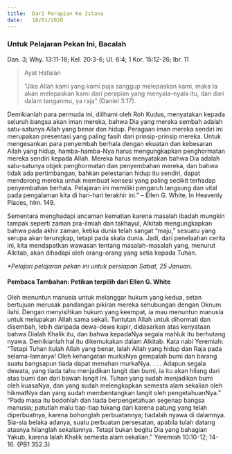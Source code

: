 ```yaml
---
title:  Dari Perapian Ke Istana
date:   18/01/2020
---
```


### Untuk Pelajaran Pekan Ini, Bacalah
Dan. 3; Why. 13:11-18; Kel. 20:3-6; Ul. 6:4; 1 Kor. 15:12-26; Ibr. 11

> <p>Ayat Hafalan</p>
> “Jika Allah kami yang kami puja sanggup melepaskan kami, maka Ia akan melepaskan kami dari perapian yang menyala-nyala itu, dan dari dalam tanganmu, ya raja” (Daniel 3:17).

Demikianlah para permuda ini, diilhami oleh Roh Kudus, menyatakan kepada seluruh bangsa akan iman mereka, bahwa Dia yang mereka sembah adalah satu-satunya Allah yang benar dan hidup. Peragaan iman mereka sendiri ini merupakan presentasi yang paling fasih dari prinsip-prinsip mereka. Untuk mengesankan para penyembah berhala dengan ekuatan dan kebesaran Allah yang hidup, hamba-hamba-Nya harus mengungkapkan penghormatan mereka sendiri kepada Allah. Mereka harus menyatakan bahwa Dia adalah satu-satunya objek penghormatan dan penyembahan mereka, dan bahwa tidak ada pertimbangan, bahkan pelestarian hidup itu sendiri, dapat mendorong mereka untuk membuat konsesi yang paling sedikit terhadap penyembahan berhala. Pelajaran ini memiliki pengaruh langsung dan vital pada pengalaman kita di hari-hari terakhir ini.” – Ellen G. White, In Heavenly Places, hlm. 149.

Sementara menghadapi ancaman kematian karena masalah ibadah mungkin tampak seperti zaman pra-ilmiah dan takhayul, Alkitab mengungkapkan bahwa pada akhir zaman, ketika dunia telah sangat “maju,” sesuatu yang serupa akan terungkap, tetapi pada skala dunia. Jadi, dari penelaahan cerita ini, kita mendapatkan wawasan tentang masalah-masalah yang, menurut Alkitab, akan dihadapi oleh orang-orang yang setia kepada Tuhan.

_*Pelajari pelajaran pekan ini untuk persiapan Sabat, 25 Januari._

#### Pembaca Tambahan: Petikan terpilih dari Ellen G. White

Oleh menuntun manusia untuk melanggar hukum yang kedua, setan bertujuan merusak pandangan pikiran mereka sehubungan dengan Oknum ilahi. Dengan menyisihkan hukum yang keempat, ia mau menuntun manusia untuk melupakan Allah sama sekali. Tuntutan Allah untuk dihormati dan disembah, lebih daripada dewa-dewa kapir, didasarkan atas kenyataan bahwa Dialah Khalik itu, dan bahwa kepadaNya segala mahluk itu berhutang nyawa. Demikianlah hal itu dikemukakan dalam Alkitab. Kata nabi Yeremiah: “Tetapi Tuhan itulah Allah yang benar, Ialah Allah yang hidup dan Raja pada selama-lamanya! Oleh kehangatan murkaNya gempalah bumi dan barang suatu bangsapun tiada dapat menahan murkaNya. . . . Adapun segala dewata, yang tiada tahu menjadikan langit dan bumi, ia itu akan hilang dari atas bumi dan dari bawah langit ini. Tuhan yang sudah menjadikan bumi oleh kuasaNya, dan yang sudah melengkapkan semesta alam sekalian oleh hikmatNya dan yang sudah membentangkan langit oleh pengetahuanNya.” “Pada masa itu bodohlah dan tiada berpengetahuan segenap bangsa manusia; patutlah malu tiap-tiap tukang dari karena patung yang telah diperbuatnya, karena bohonglah perbuatannya; tiadalah nyawa di dalamnya. Sia-sia belaka adanya, suatu perbuatan persesatan, apabila tulah datang atasnya hilanglah sekaliannya. Tetapi bukan begitu Dia yang bahagian Yakub, karena Ialah Khalik semesta alam sekalian.” Yeremiah 10:10-12; 14-16. {PB1 352.3}